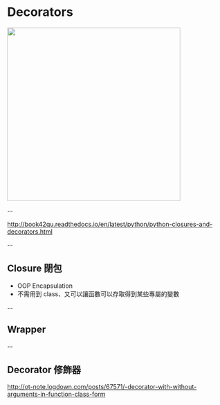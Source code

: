 # Decorators

<img src="http://dellatorrespa.com/wp-content/uploads/2016/10/fake-christmas-trees-are-toxic-alternatives.jpg" style="width:400px">

--

http://book42qu.readthedocs.io/en/latest/python/python-closures-and-decorators.html

--

## Closure 閉包

* OOP Encapsulation
* 不需用到 class、又可以讓函數可以存取得到某些專屬的變數

--

## Wrapper


--

## Decorator 修飾器

http://ot-note.logdown.com/posts/67571/-decorator-with-without-arguments-in-function-class-form
